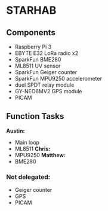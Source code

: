 # STARHAB

## Components
- Raspberry Pi 3
- EBYTE E32 LoRa radio x2
- SparkFun BME280
- ML8511 UV sensor
- SparkFun Geiger counter
- SparkFun MPU9250 accelerometer
- duel SPDT relay module
- GY-NEO6MV2 GPS module
- PICAM

## Function Tasks
<b>Austin:</b>
- Main loop
- ML8511
<b>Chris:</b><br>
- MPU9250
<b>Matthew:</b><br>
- BME280

### Not delegated:
- Geiger counter
- GPS
- PICAM
